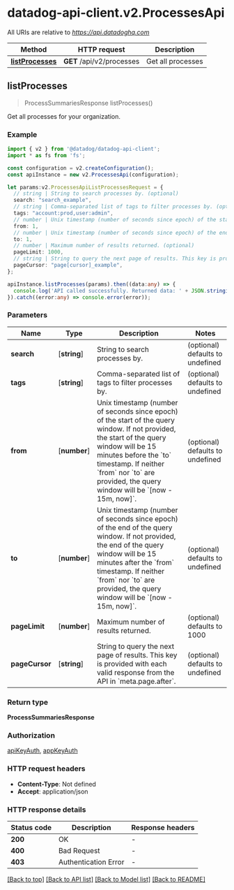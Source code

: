 # datadog-api-client.v2.ProcessesApi

All URIs are relative to *https://api.datadoghq.com*

Method | HTTP request | Description
------------- | ------------- | -------------
[**listProcesses**](ProcessesApi.md#listProcesses) | **GET** /api/v2/processes | Get all processes


## **listProcesses**
> ProcessSummariesResponse listProcesses()

Get all processes for your organization.

### Example


```typescript
import { v2 } from '@datadog/datadog-api-client';
import * as fs from 'fs';

const configuration = v2.createConfiguration();
const apiInstance = new v2.ProcessesApi(configuration);

let params:v2.ProcessesApiListProcessesRequest = {
  // string | String to search processes by. (optional)
  search: "search_example",
  // string | Comma-separated list of tags to filter processes by. (optional)
  tags: "account:prod,user:admin",
  // number | Unix timestamp (number of seconds since epoch) of the start of the query window. If not provided, the start of the query window will be 15 minutes before the `to` timestamp. If neither `from` nor `to` are provided, the query window will be `[now - 15m, now]`. (optional)
  from: 1,
  // number | Unix timestamp (number of seconds since epoch) of the end of the query window. If not provided, the end of the query window will be 15 minutes after the `from` timestamp. If neither `from` nor `to` are provided, the query window will be `[now - 15m, now]`. (optional)
  to: 1,
  // number | Maximum number of results returned. (optional)
  pageLimit: 1000,
  // string | String to query the next page of results. This key is provided with each valid response from the API in `meta.page.after`. (optional)
  pageCursor: "page[cursor]_example",
};

apiInstance.listProcesses(params).then((data:any) => {
  console.log('API called successfully. Returned data: ' + JSON.stringify(data));
}).catch((error:any) => console.error(error));
```


### Parameters

Name | Type | Description  | Notes
------------- | ------------- | ------------- | -------------
 **search** | [**string**] | String to search processes by. | (optional) defaults to undefined
 **tags** | [**string**] | Comma-separated list of tags to filter processes by. | (optional) defaults to undefined
 **from** | [**number**] | Unix timestamp (number of seconds since epoch) of the start of the query window. If not provided, the start of the query window will be 15 minutes before the &#x60;to&#x60; timestamp. If neither &#x60;from&#x60; nor &#x60;to&#x60; are provided, the query window will be &#x60;[now - 15m, now]&#x60;. | (optional) defaults to undefined
 **to** | [**number**] | Unix timestamp (number of seconds since epoch) of the end of the query window. If not provided, the end of the query window will be 15 minutes after the &#x60;from&#x60; timestamp. If neither &#x60;from&#x60; nor &#x60;to&#x60; are provided, the query window will be &#x60;[now - 15m, now]&#x60;. | (optional) defaults to undefined
 **pageLimit** | [**number**] | Maximum number of results returned. | (optional) defaults to 1000
 **pageCursor** | [**string**] | String to query the next page of results. This key is provided with each valid response from the API in &#x60;meta.page.after&#x60;. | (optional) defaults to undefined


### Return type

**ProcessSummariesResponse**

### Authorization

[apiKeyAuth](README.md#apiKeyAuth), [appKeyAuth](README.md#appKeyAuth)

### HTTP request headers

 - **Content-Type**: Not defined
 - **Accept**: application/json


### HTTP response details
| Status code | Description | Response headers |
|-------------|-------------|------------------|
**200** | OK |  -  |
**400** | Bad Request |  -  |
**403** | Authentication Error |  -  |

[[Back to top]](#) [[Back to API list]](README.md#documentation-for-api-endpoints) [[Back to Model list]](README.md#documentation-for-models) [[Back to README]](README.md)

